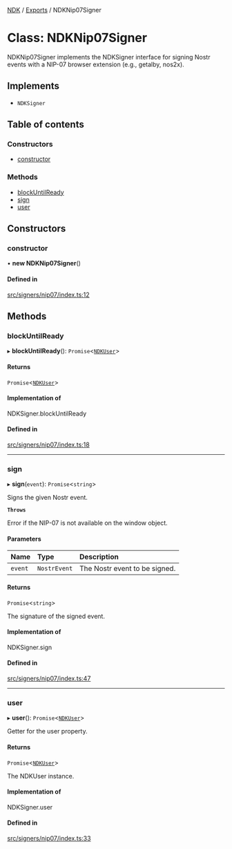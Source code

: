 [NDK](../README.md) / [Exports](../modules.md) / NDKNip07Signer

# Class: NDKNip07Signer

NDKNip07Signer implements the NDKSigner interface for signing Nostr events
with a NIP-07 browser extension (e.g., getalby, nos2x).

## Implements

- `NDKSigner`

## Table of contents

### Constructors

- [constructor](NDKNip07Signer.md#constructor)

### Methods

- [blockUntilReady](NDKNip07Signer.md#blockuntilready)
- [sign](NDKNip07Signer.md#sign)
- [user](NDKNip07Signer.md#user)

## Constructors

### constructor

• **new NDKNip07Signer**()

#### Defined in

[src/signers/nip07/index.ts:12](https://github.com/nostr-dev-kit/ndk/blob/701d68d/src/signers/nip07/index.ts#L12)

## Methods

### blockUntilReady

▸ **blockUntilReady**(): `Promise`<[`NDKUser`](NDKUser.md)\>

#### Returns

`Promise`<[`NDKUser`](NDKUser.md)\>

#### Implementation of

NDKSigner.blockUntilReady

#### Defined in

[src/signers/nip07/index.ts:18](https://github.com/nostr-dev-kit/ndk/blob/701d68d/src/signers/nip07/index.ts#L18)

___

### sign

▸ **sign**(`event`): `Promise`<`string`\>

Signs the given Nostr event.

**`Throws`**

Error if the NIP-07 is not available on the window object.

#### Parameters

| Name | Type | Description |
| :------ | :------ | :------ |
| `event` | `NostrEvent` | The Nostr event to be signed. |

#### Returns

`Promise`<`string`\>

The signature of the signed event.

#### Implementation of

NDKSigner.sign

#### Defined in

[src/signers/nip07/index.ts:47](https://github.com/nostr-dev-kit/ndk/blob/701d68d/src/signers/nip07/index.ts#L47)

___

### user

▸ **user**(): `Promise`<[`NDKUser`](NDKUser.md)\>

Getter for the user property.

#### Returns

`Promise`<[`NDKUser`](NDKUser.md)\>

The NDKUser instance.

#### Implementation of

NDKSigner.user

#### Defined in

[src/signers/nip07/index.ts:33](https://github.com/nostr-dev-kit/ndk/blob/701d68d/src/signers/nip07/index.ts#L33)

